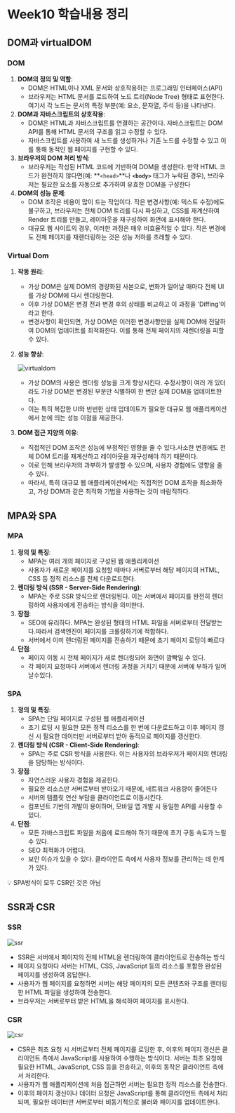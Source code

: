 # Week10 학습내용 정리

## DOM과 virtualDOM

### DOM

1. **DOM의 정의 및 역할**:
   - DOM은 HTML이나 XML 문서와 상호작용하는 프로그래밍 인터페이스(API)
   - 브라우저는 HTML 문서를 로드하여 노드 트리(Node Tree) 형태로 표현한다. 여기서 각 노드는 문서의 특정 부분(예: 요소, 문자열, 주석 등)을 나타낸다.
2. **DOM과 자바스크립트의 상호작용**:
   - DOM은 HTML과 자바스크립트를 연결하는 공간이다. 자바스크립트는 DOM API를 통해 HTML 문서의 구조를 읽고 수정할 수 있다.
   - 자바스크립트를 사용하여 새 노드를 생성하거나 기존 노드를 수정할 수 있고 이를 통해 동적인 웹 페이지를 구현할 수 있다.
3. **브라우저의 DOM 처리 방식**:
   - 브라우저는 작성된 HTML 코드에 기반하여 DOM을 생성한다. 만약 HTML 코드가 완전하지 않다면(예: **`<head>`**나 **`<body>`** 태그가 누락된 경우), 브라우저는 필요한 요소를 자동으로 추가하여 유효한 DOM을 구성한다
4. **DOM의 성능 문제**:
   - DOM 조작은 비용이 많이 드는 작업이다. 작은 변경사항(예: 텍스트 수정)에도 불구하고, 브라우저는 전체 DOM 트리를 다시 파싱하고, CSS를 재계산하여 Render 트리를 만들고, 레이아웃을 재구성하여 화면에 표시해야 한다.
   - 대규모 웹 사이트의 경우, 이러한 과정은 매우 비효율적일 수 있다. 작은 변경에도 전체 페이지를 재렌더링하는 것은 성능 저하를 초래할 수 있다.

### **Virtual Dom**

1. **작동 원리**:
   - 가상 DOM은 실제 DOM의 경량화된 사본으로, 변화가 일어날 때마다 전체 UI를 가상 DOM에 다시 렌더링한다.
   - 이후 가상 DOM은 변경 전과 변경 후의 상태를 비교하고 이 과정을 'Diffing'이라고 한다.
   - 변경사항이 확인되면, 가상 DOM은 이러한 변경사항만을 실제 DOM에 전달하여 DOM의 업데이트를 최적화한다. 이를 통해 전체 페이지의 재렌더링을 피할 수 있다.
2. **성능 향상**:

   ![virtualdom](https://github.com/COW-edu/COW-React-2/assets/107786171/c85c39d7-800e-4440-91e3-221ed2595b26)

   - 가상 DOM의 사용은 렌더링 성능을 크게 향상시킨다. 수정사항이 여러 개 있더라도 가상 DOM은 변경된 부분만 식별하여 한 번만 실제 DOM을 업데이트한다.
   - 이는 특히 복잡한 UI와 빈번한 상태 업데이트가 필요한 대규모 웹 애플리케이션에서 눈에 띄는 성능 이점을 제공한다.

3. **DOM 접근 지양의 이유**:
   - 직접적인 DOM 조작은 성능에 부정적인 영향을 줄 수 있다.사소한 변경에도 전체 DOM 트리를 재계산하고 레이아웃을 재구성해야 하기 때문이다.
   - 이로 인해 브라우저의 과부하가 발생할 수 있으며, 사용자 경험에도 영향을 줄 수 있다.
   - 따라서, 특히 대규모 웹 애플리케이션에서는 직접적인 DOM 조작을 최소화하고, 가상 DOM과 같은 최적화 기법을 사용하는 것이 바람직하다.

## MPA와 SPA

### MPA

1. **정의 및 특징**:
   - MPA는 여러 개의 페이지로 구성된 웹 애플리케이션
   - 사용자가 새로운 페이지를 요청할 때마다 서버로부터 해당 페이지의 HTML, CSS 등 정적 리소스를 전체 다운로드한다.
2. **렌더링 방식 (SSR - Server-Side Rendering)**:
   - MPA는 주로 SSR 방식으로 렌더링된다. 이는 서버에서 페이지를 완전히 렌더링하여 사용자에게 전송하는 방식을 의미한다.
3. **장점**:
   - SEO에 유리하다. MPA는 완성된 형태의 HTML 파일을 서버로부터 전달받는다.따라서 검색엔진이 페이지를 크롤링하기에 적합하다.
   - 서버에서 이미 렌더링된 페이지를 전송하기 때문에 초기 페이지 로딩이 빠르다
4. **단점**:
   - 페이지 이동 시 전체 페이지가 새로 렌더링되어 화면이 깜빡일 수 있다.
   - 각 페이지 요청마다 서버에서 렌더링 과정을 거치기 때문에 서버에 부하가 일어날수있다.

### SPA

1. **정의 및 특징**:
   - SPA는 단일 페이지로 구성된 웹 애플리케이션
   - 초기 로딩 시 필요한 모든 정적 리소스를 한 번에 다운로드하고 이후 페이지 갱신 시 필요한 데이터만 서버로부터 받아 동적으로 페이지를 갱신한다.
2. **렌더링 방식 (CSR - Client-Side Rendering)**:
   - SPA는 주로 CSR 방식을 사용한다. 이는 사용자의 브라우저가 페이지의 렌더링을 담당하는 방식이다.
3. **장점**:
   - 자연스러운 사용자 경험을 제공한다.
   - 필요한 리소스만 서버로부터 받아오기 때문에, 네트워크 사용량이 줄어든다
   - 서버의 템플릿 연산 부담을 클라이언트로 이동시킨다.
   - 컴포넌트 기반의 개발이 용이하며, 모바일 앱 개발 시 동일한 API를 사용할 수 있다.
4. **단점**:
   - 모든 자바스크립트 파일을 처음에 로드해야 하기 때문에 초기 구동 속도가 느릴 수 있다.
   - SEO 최적화가 어렵다.
   - 보안 이슈가 있을 수 있다. 클라이언트 측에서 사용자 정보를 관리하는 데 한계가 있다.

<aside>
💡 SPA방식이 모두 CSR인 것은 아님

</aside>

## SSR과 CSR

### SSR

![ssr](https://github.com/COW-edu/COW-React-2/assets/107786171/59160229-65ae-4c67-b964-34060d6b938b)

- SSR은 서버에서 페이지의 전체 HTML을 렌더링하여 클라이언트로 전송하는 방식
- 페이지 요청마다 서버는 HTML, CSS, JavaScript 등의 리소스를 포함한 완성된 페이지를 생성하여 응답한다.
- 사용자가 웹 페이지를 요청하면 서버는 해당 페이지의 모든 콘텐츠와 구조를 렌더링한 HTML 파일을 생성하여 전송한다.
- 브라우저는 서버로부터 받은 HTML을 해석하여 페이지를 표시한다.

### CSR

![csr](https://github.com/COW-edu/COW-React-2/assets/107786171/37b3e528-a8ac-4666-a3b9-fdb368555e55)

- CSR은 최초 요청 시 서버로부터 전체 페이지를 로딩한 후, 이후의 페이지 갱신은 클라이언트 측에서 JavaScript를 사용하여 수행하는 방식이다. 서버는 최초 요청에 필요한 HTML, JavaScript, CSS 등을 전송하고, 이후의 동작은 클라이언트 측에서 처리한다.
- 사용자가 웹 애플리케이션에 처음 접근하면 서버는 필요한 정적 리소스를 전송한다.
- 이후의 페이지 갱신이나 데이터 요청은 JavaScript를 통해 클라이언트 측에서 처리되며, 필요한 데이터만 서버로부터 비동기적으로 불러와 페이지를 업데이트한다.
